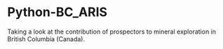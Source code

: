 # Python-BC_ARIS
Taking a look at the contribution of prospectors to mineral exploration in British Columbia (Canada).
